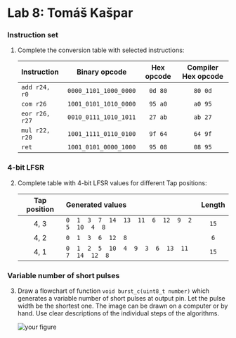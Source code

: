 # Lab 8: Tomáš Kašpar

### Instruction set

1. Complete the conversion table with selected instructions:

   | **Instruction** | **Binary opcode** | **Hex opcode** | **Compiler Hex opcode** |
   | :-- | :-: | :-: | :-: |
   | `add r24, r0`  | `0000_1101_1000_0000` | `0d 80` | `80 0d` |
   | `com r26`      | `1001_0101_1010_0000` | `95 a0` | `a0 95` |
   | `eor r26, r27` | `0010_0111_1010_1011` | `27 ab` | `ab 27` |
   | `mul r22, r20` | `1001_1111_0110_0100` | `9f 64` | `64 9f` |
   | `ret`          | `1001_0101_0000_1000` | `95 08` | `08 95` |

### 4-bit LFSR

2. Complete table with 4-bit LFSR values for different Tap positions:

   | **Tap position** | **Generated values** | **Length** |
   | :-: | :-- | :-: |
   | 4, 3 | `0  1  3  7  14  13  11  6  12  9  2  5  10  4  8` | `15` |
   | 4, 2 | `0  1  3  6  12  8` | `6` |
   | 4, 1 | `0  1  2  5  10  4  9  3  6  13  11  7  14  12  8` | `15` |

### Variable number of short pulses

3. Draw a flowchart of function `void burst_c(uint8_t number)` which generates a variable number of short pulses at output pin. Let the pulse width be the shortest one. The image can be drawn on a computer or by hand. Use clear descriptions of the individual steps of the algorithms.

   ![your figure]()

